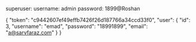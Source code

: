superuser:
username: admin
password: 1899@Roshan


{
    "token": "c9442607ef49effb7426f26d187766a34ccd33f0",
    "user": {
        "id": 3,
        "username": "emad",
        "password": "18991899",
        "email": "a@sarvfaraz.com"
    }
}